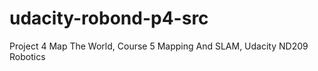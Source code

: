 # udacity-robond-p4-src
Project 4 Map The World, Course 5 Mapping And SLAM, Udacity ND209 Robotics 
